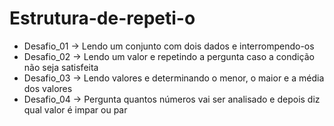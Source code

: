# Estrutura-de-repeti-o
 - Desafio_01 -> Lendo um conjunto com dois dados e interrompendo-os
 - Desafio_02 -> Lendo um valor e repetindo a pergunta caso a condição não seja satisfeita
 - Desafio_03 -> Lendo valores e determinando o menor, o maior e a média dos valores
 - Desafio_04 -> Pergunta quantos números vai ser analisado e depois diz qual valor é impar ou par